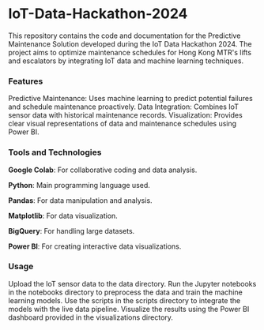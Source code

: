 # IoT-Data-Hackathon-2024
This repository contains the code and documentation for the Predictive Maintenance Solution developed during the IoT Data Hackathon 2024.
The project aims to optimize maintenance schedules for Hong Kong MTR's lifts and escalators by integrating IoT data and machine learning techniques.

### Features
Predictive Maintenance: Uses machine learning to predict potential failures and schedule maintenance proactively.
Data Integration: Combines IoT sensor data with historical maintenance records.
Visualization: Provides clear visual representations of data and maintenance schedules using Power BI.

### Tools and Technologies
**Google Colab**: For collaborative coding and data analysis. 

**Python**: Main programming language used.

**Pandas**: For data manipulation and analysis.

**Matplotlib**: For data visualization.

**BigQuery**: For handling large datasets.

**Power BI**: For creating interactive data visualizations.

### Usage
Upload the IoT sensor data to the data directory.
Run the Jupyter notebooks in the notebooks directory to preprocess the data and train the machine learning models.
Use the scripts in the scripts directory to integrate the models with the live data pipeline.
Visualize the results using the Power BI dashboard provided in the visualizations directory.
